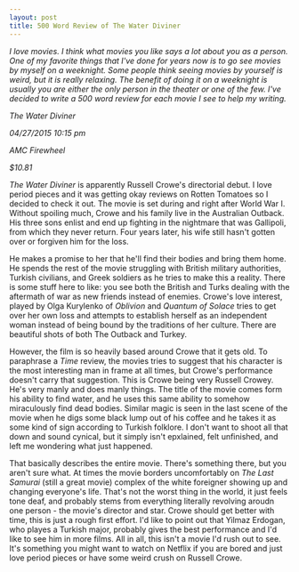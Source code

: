 ```yaml
---
layout: post
title: 500 Word Review of The Water Diviner 
---
```


*I love movies. I think what movies you like says a lot about you as a person. One of my favorite things that I've done for years now is to go see movies by myself on a weeknight. Some people think seeing movies by yourself is weird, but it is really relaxing. The benefit of doing it on a weeknight is usually you are either the only person in the theater or one of the few. I've decided to write a 500 word review for each movie I see to help my writing.*

*The Water Diviner*

*04/27/2015 10:15 pm*

*AMC Firewheel*

*$10.81* 

*The Water Diviner* is apparently Russell Crowe's directorial debut. I love period pieces and it was getting okay reviews on Rotten Tomatoes so I decided to check it out. The movie is set during and right after World War I. Without spoiling much, Crowe and his family live in the Australian Outback. His three sons enlist and end up fighting in the nightmare that was Gallipoli, from which they never return. Four years later, his wife still hasn't gotten over or forgiven him for the loss.

He makes a promise to her that he'll find their bodies and bring them home. He spends the rest of the movie struggling with British military authorities, Turkish civilians, and Greek soldiers as he tries to make this a reality. There is some stuff here to like: you see both the British and Turks dealing with the aftermath of war as new friends instead of enemies. Crowe's love interest, played by Olga Kurylenko of *Oblivion* and *Quantum of Solace* tries to get over her own loss and attempts to establish herself as an independent woman instead of being bound by the traditions of her culture. There are beautiful shots of both The Outback and Turkey. 

However, the film is so heavily based around Crowe that it gets old. To paraphrase a *Time* review, the movies tries to suggest that his character is the most interesting man in frame at all times, but Crowe's performance doesn't carry that suggestion. This is Crowe being very Russell Crowey. He's very manly and does manly things. The title of the movie comes form his ability to find water, and he uses this same ability to somehow miraculously find dead bodies. Similar magic is seen in the last scene of the movie when he digs some black lump out of his coffee and he takes it as some kind of sign according to Turkish folklore. I don't want to shoot all that down and sound cynical, but it simply isn't epxlained, felt unfinished, and left me wondering what just happened. 

That basically describes the entire movie. There's something there, but you aren't sure what. At times the movie borders uncomfortably on *The Last Samurai* (still a great movie) complex of the white foreigner showing up and changing everyone's life. That's not the worst thing in the world, it just feels tone deaf, and probably stems from everything literally revolving aroudn one person - the movie's director and star. Crowe should get better with time, this is just a rough first effort. I'd like to point out that Yilmaz Erdogan, who playes a Turkish major, probably gives the best performance and I'd like to see him in more films. All in all, this isn't a movie I'd rush out to see. It's something you might want to watch on Netflix if you are bored and just love period pieces or have some weird crush on Russell Crowe. 
